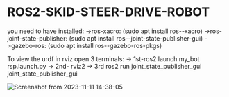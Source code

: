 # ROS2-SKID-STEER-DRIVE-ROBOT

you need to have installed:
->ros-xacro: (sudo apt install ros-<ros2-distro>-xacro)
->ros-joint-state-publisher: (sudo apt install ros-<ros2-distro>-joint-state-publisher-gui)
->gazebo-ros: (sudo apt install ros-<ros2-distro>-gazebo-ros-pkgs)

To view the urdf in rviz open 3 terminals:
-> 1st-ros2 launch my_bot rsp.launch.py
-> 2nd- rviz2
-> 3rd ros2 run joint_state_publisher_gui joint_state_publisher_gui 

![Screenshot from 2023-11-11 14-38-05](https://github.com/odobot/ROS2-SKID-STEER-DRIVE-ROBOT/assets/103571670/1ca75905-30df-47aa-8e81-8c8cce5b99e7)
